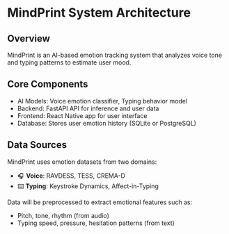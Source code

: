 # MindPrint System Architecture

## Overview
MindPrint is an AI-based emotion tracking system that analyzes voice tone and typing patterns to estimate user mood.

## Core Components
- AI Models: Voice emotion classifier, Typing behavior model  
- Backend: FastAPI API for inference and user data  
- Frontend: React Native app for user interface  
- Database: Stores user emotion history (SQLite or PostgreSQL)
## Data Sources
MindPrint uses emotion datasets from two domains:
- 🎧 **Voice**: RAVDESS, TESS, CREMA-D  
- ⌨️ **Typing**: Keystroke Dynamics, Affect-in-Typing  

Data will be preprocessed to extract emotional features such as:
- Pitch, tone, rhythm (from audio)
- Typing speed, pressure, hesitation patterns (from text)
